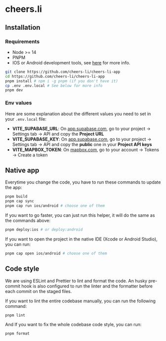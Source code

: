 # cheers.li

## Installation

### Requirements

- Node >= 14
- PNPM
- IOS or Android development tools, see [here](https://capacitorjs.com/docs/getting-started/environment-setup) for more info.

```bash
git clone https://github.com/cheers-li/cheers-li-app
cd https://github.com/cheers-li/cheers-li-app
pnpm install # npm i -g pnpm (if you don't have it)
cp .env .env.local # See below for more info
pnpm dev
```

### Env values

Here are some explanation about the different values you need to set in your `.env.local` file:

- **VITE_SUPABASE_URL**: On [app.supabase.com](https://app.supabase.com/), go to your project -> Settings tab -> API and copy the **Project URL**
- **VITE_SUPABASE_KEY**: On [app.supabase.com](https://app.supabase.com/), go to your project -> Settings tab -> API and copy the **public** one in your **Project API keys**
- **VITE_MAPBOX_TOKEN**: On [mapbox.com](https://mapbox.com/), go to your account -> Tokens -> Create a token

## Native app

Everytime you change the code, you have to run these commands to update the app:

```bash
pnpm build
pnpm cap sync
pnpm cap run ios/android # choose one of them
```

If you want to go faster, you can just run this helper, it will do the same as the commands above:

```bash
pnpm deploy:ios # or deploy:android
```

If you want to open the project in the native IDE (Xcode or Android Studio), you can run:

```bash
pnpm cap open ios/android # choose one of them
```

## Code style

We are using ESLint and Prettier to lint and format the code. An husky pre-commit hook is also configured to run the linter and the formatter before each commit on the staged files.

If you want to lint the entire codebase manually, you can run the following command:

```bash
pnpm lint
```

And If you want to fix the whole codebase code style, you can run:

```bash
pnpm format
```
